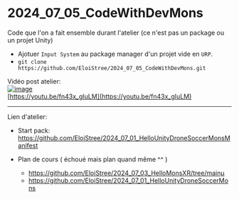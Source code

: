 # 2024_07_05_CodeWithDevMons

Code que l'on a fait ensemble durant l'atelier (ce n'est pas un package ou un projet Unity)
- Ajotuer `Input System`  au package manager d'un projet vide en `URP`.
- `git clone https://github.com/EloiStree/2024_07_05_CodeWithDevMons.git` 


Vidéo post atelier:   
[![image](https://github.com/EloiStree/2024_07_05_CodeWithDevMons/assets/20149493/8b6e73ad-37f5-4e37-b31c-75b9ae58d656)](https://youtu.be/fn43x_gIuLM)  
[https://youtu.be/fn43x_gIuLM](https://youtu.be/fn43x_gIuLM)  





-------------

Lien d'atelier:
- Start pack: https://github.com/EloiStree/2024_07_01_HelloUnityDroneSoccerMonsManifest

- Plan de cours ( échoué mais plan quand même ^^ )
  - https://github.com/EloiStree/2024_07_03_HelloMonsXR/tree/mainµ
  - https://github.com/EloiStree/2024_07_01_HelloUnityDroneSoccerMons
